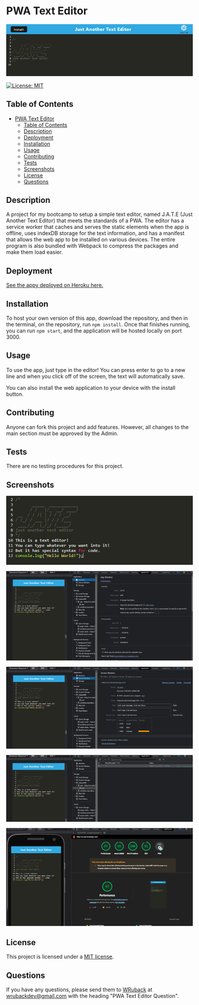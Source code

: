 # PWA Text Editor

![Splash](README_assets/Splash.png)

[![License: MIT](https://img.shields.io/badge/License-MIT-yellow.svg)](https://opensource.org/licenses/MIT)

## Table of Contents

- [PWA Text Editor](#pwa-text-editor)
  - [Table of Contents](#table-of-contents)
  - [Description](#description)
  - [Deployment](#deployment)
  - [Installation](#installation)
  - [Usage](#usage)
  - [Contributing](#contributing)
  - [Tests](#tests)
  - [Screenshots](#screenshots)
  - [License](#license)
  - [Questions](#questions)

## Description

A project for my bootcamp to setup a simple text editor, named J.A.T.E (Just Another Text Editor) that meets the standards of a PWA. The editor has a service worker that caches and serves the static elements when the app is offline, uses indexDB storage for the text information, and has a manifest that allows the web app to be installed on various devices. The entire program is also bundled with Webpack to compress the packages and make them load easier.

## Deployment

[See the appy deployed on Heroku here.](https://wr-jate.herokuapp.com/)

## Installation

To host your own version of this app, download the repository, and then in the terminal, on the repository, run `npm install`. Once that finishes running, you can run `npm start`, and the application will be hosted locally on port 3000.

## Usage

To use the app, just type in the editor! You can press enter to go to a new line and when you click off of the screen, the text will automatically save. 

You can also install the web application to your device with the install button.

## Contributing

Anyone can fork this project and add features. However, all changes to the main section must be approved by the Admin.

## Tests

There are no testing procedures for this project.

## Screenshots

![Screenshot 1](README_assets/Screenshot1.png)

![Screenshot 2](README_assets/Screenshot2.png)

![Screenshot 3](README_assets/Screenshot3.png)

![Screenshot 4](README_assets/Screenshot4.png)

![Screenshot 5](README_assets/Screenshot5.png)

## License

This project is licensed under a [MIT license](https://opensource.org/licenses/MIT).

## Questions

If you have any questions, please send them to [WRuback](https://github.com/WRuback) at wrubackdev@gmail.com with the heading "PWA Text Editor Question".
